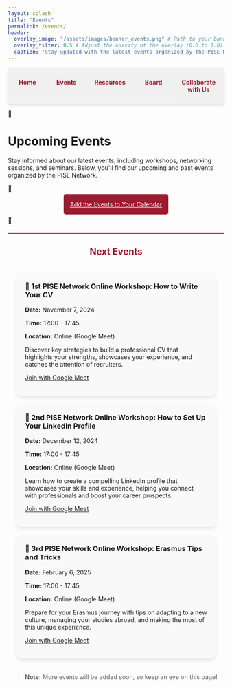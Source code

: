 ```yaml
---
layout: splash
title: "Events"
permalink: /events/
header:
  overlay_image: "/assets/images/banner_events.png" # Path to your banner image
  overlay_filter: 0.5 # Adjust the opacity of the overlay (0.0 to 1.0)
  caption: "Stay updated with the latest events organized by the PISE Network"
---
```


<nav class="custom-nav">
  <ul>
    <li><a href="/minimal-mistakes/">Home</a></li>
    <li><a href="/minimal-mistakes/events/">Events</a></li>
    <li><a href="/minimal-mistakes/resources/">Resources</a></li>
    <li><a href="/minimal-mistakes/board/">Board</a></li>
    <li><a href="/minimal-mistakes/collaborate/">Collaborate with Us</a></li>
  </ul>
</nav>



# Upcoming Events

Stay informed about our latest events, including workshops, networking sessions, and seminars. Below, you'll find our upcoming and past events organized by the PISE Network.



<div class="add-to-calendar">
  <a href="https://calendar.google.com/calendar/u/0/r?cid=5bafd044d7d4022a0eb80ea3694717d3eff047c74b0a39783caaa43efdd20597@group.calendar.google.com" target="_blank" class="add-calendar-button">Add the Events to Your Calendar</a>
</div>



<hr style="border: none; border-top: 2px solid #9b1c31; margin: 20px 0;">
<h2 style="text-align: center; color: #9b1c31;">Next Events</h2>

<div class="event-list">
  <div class="event">
    <h3>📅 1st PISE Network Online Workshop: How to Write Your CV</h3>
    <p><strong>Date:</strong> November 7, 2024</p>
    <p><strong>Time:</strong> 17:00 - 17:45</p>
    <p><strong>Location:</strong> Online (Google Meet)</p>
    <p>Discover key strategies to build a professional CV that highlights your strengths, showcases your experience, and catches the attention of recruiters.</p>
    <p><a href="https://meet.google.com/kvw-udxm-wib" target="_blank">Join with Google Meet</a></p>
  </div>

  <div class="event">
    <h3>📅 2nd PISE Network Online Workshop: How to Set Up Your LinkedIn Profile</h3>
    <p><strong>Date:</strong> December 12, 2024</p>
    <p><strong>Time:</strong> 17:00 - 17:45</p>
    <p><strong>Location:</strong> Online (Google Meet)</p>
    <p>Learn how to create a compelling LinkedIn profile that showcases your skills and experience, helping you connect with professionals and boost your career prospects.</p>
    <p><a href="https://meet.google.com/kvw-udxm-wib" target="_blank">Join with Google Meet</a></p>
  </div>

  <div class="event">
    <h3>📅 3rd PISE Network Online Workshop: Erasmus Tips and Tricks</h3>
    <p><strong>Date:</strong> February 6, 2025</p>
    <p><strong>Time:</strong> 17:00 - 17:45</p>
    <p><strong>Location:</strong> Online (Google Meet)</p>
    <p>Prepare for your Erasmus journey with tips on adapting to a new culture, managing your studies abroad, and making the most of this unique experience.</p>
    <p><a href="https://meet.google.com/kvw-udxm-wib" target="_blank">Join with Google Meet</a></p>
  </div>
</div>

> **Note:** More events will be added soon, so keep an eye on this page!

<style>
.custom-nav {
  display: flex;
  justify-content: space-evenly;
  align-items: center;
  width: 100%;
  position: sticky;
  top: 0;
  background-color: rgba(240, 240, 240, 0.9);
  padding: 15px 0;
  box-shadow: 0px 4px 6px rgba(0, 0, 0, 0.1);
  z-index: 10;
}
.custom-nav ul {
  display: flex;
  width: 100%;
  list-style: none;
  margin: 0;
  padding: 0;
}
.custom-nav li {
  flex: 1;
  text-align: center;
}
.custom-nav a {
  display: block;
  color: #9b1c31;
  background-color: rgba(240, 240, 240, 0.9);
  text-decoration: none;
  padding: 10px 20px;
  margin: 0;
  border-radius: 5px;
  font-weight: bold;
  transition: background-color 0.3s, transform 0.2s;
}
.custom-nav a:hover {
  background-color: #e3c8c1;
  transform: scale(1.05);
}

.event-list {
  display: flex;
  flex-direction: column;
  gap: 20px;
  padding: 20px;
}
.event {
  background-color: #f9f9f9;
  padding: 20px;
  border-radius: 10px;
  box-shadow: 0 4px 8px rgba(0, 0, 0, 0.1);
}
.event h3 {
  margin-top: 0;
}

.calendar-container {
  margin: 20px 0;
  box-shadow: 0 4px 8px rgba(0, 0, 0, 0.1);
  border-radius: 10px;
  overflow: hidden;
}

.add-to-calendar {
  text-align: center;
  margin: 20px 0;
}
.add-calendar-button {
  background-color: #9b1c31;
  color: #fff;
  border: none;
  padding: 15px;
  font-size: 1em;
  cursor: pointer;
  border-radius: 5px;
  transition: background-color 0.3s, transform 0.3s;
}
.add-calendar-button:hover {
  background-color: #e3c8c1;
  transform: scale(1.1);
}
</style>
